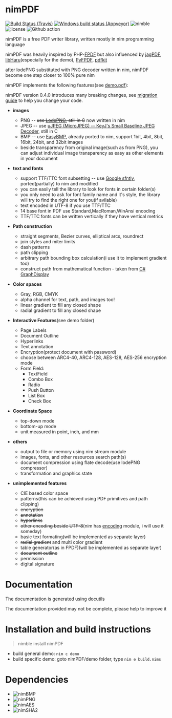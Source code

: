 # nimPDF

[![Build Status (Travis)](https://img.shields.io/travis/jangko/nimpdf/master.svg?label=Linux%20/%20macOS "Linux/macOS build status (Travis)")](https://travis-ci.org/jangko/nimpdf)
[![Windows build status (Appveyor)](https://img.shields.io/appveyor/ci/jangko/nimpdf/master.svg?label=Windows "Windows build status (Appveyor)")](https://ci.appveyor.com/project/jangko/nimpdf)
![nimble](https://img.shields.io/badge/available%20on-nimble-yellow.svg?style=flat-square)
![license](https://img.shields.io/github/license/citycide/cascade.svg?style=flat-square)
![Github action](https://github.com/jangko/nimPDF/workflows/nimPDF%20CI/badge.svg)

nimPDF is a free PDF writer library, written mostly in nim programming language

nimPDF was heavily inspired by PHP-[FPDF](http://www.fpdf.org) but also influenced by  [jagPDF](http://www.jagpdf.org), [libHaru](http://www.libharu.org)(especially for the demo), [PyFPDF](https://code.google.com/p/pyfpdf), [pdfkit](http://devongovett.github.io/pdfkit)

after lodePNG substituted with PNG decoder written in nim, nimPDF become one step closer to 100% pure nim

nimPDF implements the following features(see [demo.pdf](https://github.com/jangko/nimpdf/blob/master/demo/demo.pdf)):

nimPDF version 0.4.0 introduces many breaking changes, see [migration guide](migration.md) to help you change your code.

* **images**
  - PNG -- ~~use [LodePNG](lodev.org/lodepng), still in C~~ now written in nim
  - JPEG -- use [uJPEG (MicroJPEG) -- KeyJ's Small Baseline JPEG Decoder](http://keyj.emphy.de/nanojpeg), still in C
  - BMP -- use [EasyBMP](http://easybmp.sourceforge.net), already ported to nim, support 1bit, 4bit, 8bit, 16bit, 24bit, and 32bit images
  - beside transparency from original image(such as from PNG), you can adjust individual image transparency as easy as other elements in your document

* **text and fonts**
  - support TTF/TTC font subsetting -- use [Google sfntly](code.google.com/p/sfntly), ported(partially) to nim and modified
  - you can easily tell the library to look for fonts in certain folder(s)
  - you only need to ask for font family name and it's style, the library will try to find the right one for you(if avilable)
  - text encoded in UTF-8 if you use TTF/TTC
  - 14 base font in PDF use Standard,MacRoman,WinAnsi encoding
  - TTF/TTC fonts can be written vertically if they have vertical metrics

* **Path construction**
  - straight segments, Bezier curves, elliptical arcs, roundrect
  - join styles and miter limits
  - dash patterns
  - path clipping
  - arbitrary path bounding box calculation(i use it to implement gradient too)
  - construct path from mathematical function - taken from [ C# GraphDisplay](http://www.codeproject.com/Articles/58280/GraphDisplay-a-Bezier-based-control-for-graphing-f)

* **Color spaces**
  - Gray, RGB, CMYK
  - alpha channel for text, path, and images too!
  - linear gradient to fill any closed shape
  - radial gradient to fill any closed shape

* **Interactive Features**(see demo folder)
  - Page Labels
  - Document Outline
  - Hyperlinks
  - Text annotation
  - Encryption(protect document with password)
  - choose between ARC4-40, ARC4-128, AES-128, AES-256 encryption mode
  - Form Field:
    - TextField
    - Combo Box
    - Radio
    - Push Button
    - List Box
    - Check Box

* **Coordinate Space**
  - top-down mode
  - bottom-up mode
  - unit measured in point, inch, and mm

* **others**
  - output to file or memory using nim stream module
  - images, fonts, and other resources search path(s)
  - document compression using flate decode(use lodePNG compressor)
  - transformation and graphics state

* **unimplemented features**
  - CIE based color space
  - patterns(this can be achieved using PDF primitives and path clipping)
  - ~~encryption~~
  - ~~annotation~~
  - ~~hyperlinks~~
  - ~~other encoding beside UTF-8~~(nim has [encoding](http://nim-lang.org/docs/encodings.html) module, i will use it someday)
  - basic text formating(will be implemented as separate layer)
  - ~~radial gradient~~ and multi color gradient
  - table generator(as in FPDF)(will be implemented as separate layer)
  - ~~document outline~~
  - permission
  - digital signature

# Documentation
The documentation is generated using docutils

The documentation provided may not be complete, please help to improve it

# Installation and build instructions

> nimble install nimPDF

* build general demo: `nim c demo`
* build specific demo: goto nimPDF/demo folder, type `nim e build.nims`

# Dependencies

* ![nimBMP](https://github.com/jangko/nimBMP)
* ![nimPNG](https://github.com/jangko/nimPNG)
* ![nimAES](https://github.com/jangko/nimAES)
* ![nimSHA2](https://github.com/jangko/nimSHA2)
